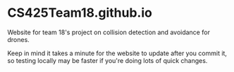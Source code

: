 # CS425Team18.github.io
Website for team 18's project on collision detection and avoidance for drones.

Keep in mind it takes a minute for the website to update after you commit it,
so testing locally may be faster if you're doing lots of quick changes.
